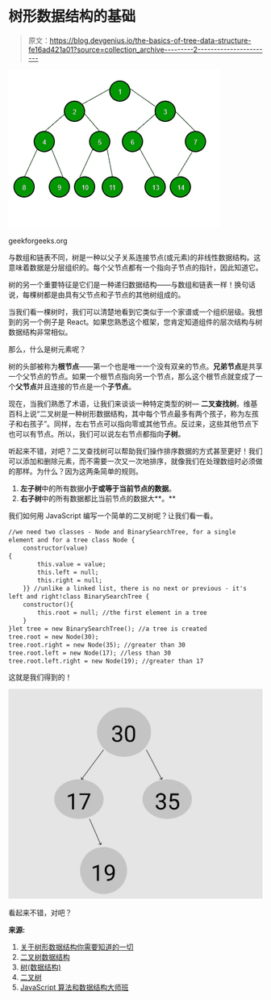 # 树形数据结构的基础

> 原文：<https://blog.devgenius.io/the-basics-of-tree-data-structure-fe16ad421a01?source=collection_archive---------2----------------------->

![](img/24f7a0f1c71b23a0359d95605ce96497.png)

geekforgeeks.org

与数组和链表不同，树是一种以父子关系连接节点(或元素)的非线性数据结构。这意味着数据是分层组织的。每个父节点都有一个指向子节点的指针，因此知道它。

树的另一个重要特征是它们是一种递归数据结构——与数组和链表一样！换句话说，每棵树都是由具有父节点和子节点的其他树组成的。

当我们看一棵树时，我们可以清楚地看到它类似于一个家谱或一个组织层级。我想到的另一个例子是 React。如果您熟悉这个框架，您肯定知道组件的层次结构与树数据结构非常相似。

那么，什么是树元素呢？

树的头部被称为**根节点**——第一个也是唯一一个没有双亲的节点。**兄弟节点**是共享一个父节点的节点。如果一个根节点指向另一个节点，那么这个根节点就变成了一个**父节点**并且连接的节点是一个**子节点**。

现在，当我们熟悉了术语，让我们来谈谈一种特定类型的树— **二叉查找树**。维基百科上说“二叉树是一种树形数据结构，其中每个节点最多有两个孩子，称为左孩子和右孩子”。同样，左右节点可以指向零或其他节点。反过来，这些其他节点下也可以有节点。所以，我们可以说左右节点都指向**子树**。

听起来不错，对吧？二叉查找树可以帮助我们操作排序数据的方式甚至更好！我们可以添加和删除元素，而不需要一次又一次地排序，就像我们在处理数组时必须做的那样。为什么？因为这两条简单的规则。

1.  **左子树**中的所有数据**小于或等于当前节点的数据**。
2.  **右子树**中的所有数据都比当前节点的数据大**。**

我们如何用 JavaScript 编写一个简单的二叉树呢？让我们看一看。

```
//we need two classes - Node and BinarySearchTree, for a single element and for a tree class Node {
    constructor(value)
{
        this.value = value;
        this.left = null;
        this.right = null;
    }} //unlike a linked list, there is no next or previous - it's left and right!class BinarySearchTree {
    constructor(){
        this.root = null; //the first element in a tree
    }
}let tree = new BinarySearchTree(); //a tree is created
tree.root = new Node(30);
tree.root.right = new Node(35); //greater than 30
tree.root.left = new Node(17); //less than 30
tree.root.left.right = new Node(19); //greater than 17
```

这就是我们得到的！

![](img/70633b648e0394d4ba3e06ce3ecd998e.png)

看起来不错，对吧？

**来源:**

1.  [关于树形数据结构你需要知道的一切](https://www.freecodecamp.org/news/all-you-need-to-know-about-tree-data-structures-bceacb85490c/)
2.  [二叉树数据结构](https://www.geeksforgeeks.org/binary-tree-data-structure/)
3.  [树(数据结构)](https://en.wikipedia.org/wiki/Tree_(data_structure))
4.  [二叉树](https://en.wikipedia.org/wiki/Binary_tree)
5.  [JavaScript 算法和数据结构大师班](https://www.udemy.com/course/js-algorithms-and-data-structures-masterclass/)